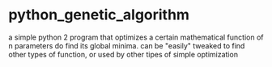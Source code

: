 # python_genetic_algorithm
a simple python 2 program that optimizes a certain mathematical function of n parameters do find its global minima. can be "easily" tweaked to find other types of function, or used by other tipes of simple optimization

